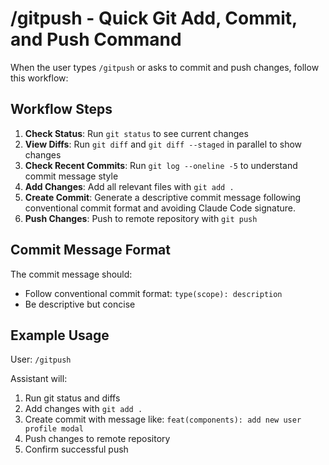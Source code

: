 # /gitpush - Quick Git Add, Commit, and Push Command

When the user types `/gitpush` or asks to commit and push changes, follow this workflow:

## Workflow Steps

1. **Check Status**: Run `git status` to see current changes
2. **View Diffs**: Run `git diff` and `git diff --staged` in parallel to show changes
3. **Check Recent Commits**: Run `git log --oneline -5` to understand commit message style
4. **Add Changes**: Add all relevant files with `git add .`
5. **Create Commit**: Generate a descriptive commit message following conventional commit format and avoiding Claude Code signature.
6. **Push Changes**: Push to remote repository with `git push`

## Commit Message Format

The commit message should:

- Follow conventional commit format: `type(scope): description`
- Be descriptive but concise

## Example Usage

User: `/gitpush`

Assistant will:

1. Run git status and diffs
2. Add changes with `git add .`
3. Create commit with message like: `feat(components): add new user profile modal`
4. Push changes to remote repository
5. Confirm successful push
